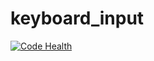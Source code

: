 # keyboard_input
[![Code Health](https://landscape.io/github/caenyon/keyboard_input/master/landscape.svg?style=flat)](https://landscape.io/github/caenyon/keyboard_input/master)

